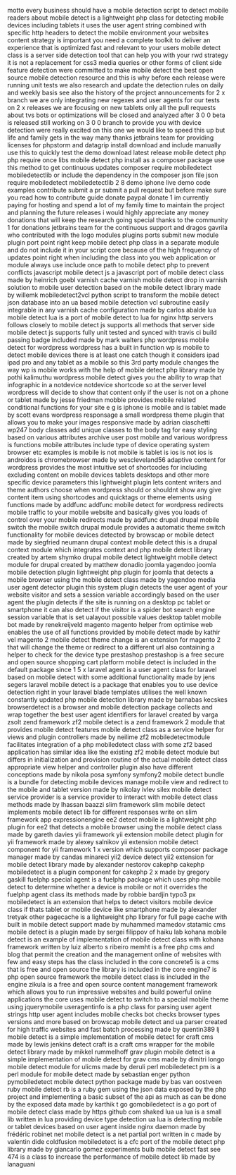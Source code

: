 motto every business should have a mobile detection script to detect mobile readers about mobile detect is a lightweight php class for detecting mobile devices including tablets it uses the user agent string combined with specific http headers to detect the mobile environment your websites content strategy is important you need a complete toolkit to deliver an experience that is optimized fast and relevant to your users mobile detect class is a server side detection tool that can help you with your rwd strategy it is not a replacement for css3 media queries or other forms of client side feature detection were committed to make mobile detect the best open source mobile detection resource and this is why before each release were running unit tests we also research and update the detection rules on daily and weekly basis see also the history of the project announcements for 2 x branch we are only integrating new regexes and user agents for our tests on 2 x releases we are focusing on new tablets only all the pull requests about tvs bots or optimizations will be closed and analyzed after 3 0 0 beta is released still working on 3 0 0 branch to provide you with device detection were really excited on this one we would like to speed this up but life and family gets in the way many thanks jetbrains team for providing licenses for phpstorm and datagrip install download and include manually use this to quickly test the demo download latest release mobile detect php php require once libs mobile detect php install as a composer package use this method to get continuous updates composer require mobiledetect mobiledetectlib or include the dependency in the composer json file json require mobiledetect mobiledetectlib 2 8 demo iphone live demo code examples contribute submit a pr submit a pull request but before make sure you read how to contribute guide donate paypal donate 1 im currently paying for hosting and spend a lot of my family time to maintain the project and planning the future releases i would highly appreciate any money donations that will keep the research going special thanks to the community 1 for donations jetbrains team for the continuous support and dragos gavrila who contributed with the logo modules plugins ports submit new module plugin port point right keep mobile detect php class in a separate module and do not include it in your script core because of the high frequency of updates point right when including the class into you web application or module always use include once path to mobile detect php to prevent conflicts javascript mobile detect js a javascript port of mobile detect class made by heinrich goebl varnish cache varnish mobile detect drop in varnish solution to mobile user detection based on the mobile detect library made by willemk mobiledetect2vcl python script to transform the mobile detect json database into an ua based mobile detection vcl subroutine easily integrable in any varnish cache configuration made by carlos abalde lua mobile detect lua is a port of mobile detect to lua for nginx http servers follows closely to mobile detect js supports all methods that server side mobile detect js supports fully unit tested and synced with travis ci build passing badge included made by mark walters php wordpress mobile detect for wordpress wordpress has a built in function wp is mobile to detect mobile devices there is at least one catch though it considers ipad ipad pro and any tablet as a mobile so this 3rd party module changes the way wp is mobile works with the help of mobile detect php library made by pothi kalimuthu wordpress mobile detect gives you the ability to wrap that infographic in a notdevice notdevice shortcode so at the server level wordpress will decide to show that content only if the user is not on a phone or tablet made by jesse friedman mobble provides mobile related conditional functions for your site e g is iphone is mobile and is tablet made by scott evans wordpress responsage a small wordpress theme plugin that allows you to make your images responsive made by adrian ciaschetti wp247 body classes add unique classes to the body tag for easy styling based on various attributes archive user post mobile and various wordpress is functions mobile attributes include type of device operating system browser etc examples is mobile is not mobile is tablet is ios is not ios is androidos is chromebrowser made by wescleveland56 adaptive content for wordpress provides the most intuitive set of shortcodes for including excluding content on mobile devices tablets desktops and other more specific device parameters this lightweight plugin lets content writers and theme authors choose when wordpress should or shouldnt show any give content item using shortcodes and quicktags or theme elements using functions made by addfunc addfunc mobile detect for wordpress redirects mobile traffic to your mobile website and basically gives you loads of control over your mobile redirects made by addfunc drupal drupal mobile switch the mobile switch drupal module provides a automatic theme switch functionality for mobile devices detected by browscap or mobile detect made by siegfried neumann drupal context mobile detect this is a drupal context module which integrates context and php mobile detect library created by artem shymko drupal mobile detect lightweight mobile detect module for drupal created by matthew donadio joomla yagendoo joomla mobile detection plugin lightweight php plugin for joomla that detects a mobile browser using the mobile detect class made by yagendoo media user agent detector plugin this system plugin detects the user agent of your website visitor and sets a session variable accordingly based on the user agent the plugin detects if the site is running on a desktop pc tablet or smartphone it can also detect if the visitor is a spider bot search engine session variable that is set ualayout possible values desktop tablet mobile bot made by renekreijveld magento magento helper from optimise web enables the use of all functions provided by mobile detect made by kathir vel magento 2 mobile detect theme change is an extension for magento 2 that will change the theme or redirect to a different url also containing a helper to check for the device type prestashop prestashop is a free secure and open source shopping cart platform mobile detect is included in the default package since 1 5 x laravel agent is a user agent class for laravel based on mobile detect with some additional functionality made by jens segers laravel mobile detect is a package that enables you to use device detection right in your laravel blade templates utilises the well known constantly updated php mobile detection library made by barnabas kecskes browserdetect is a browser and mobile detection package collects and wrap together the best user agent identifiers for laravel created by varga zsolt zend framework zf2 mobile detect is a zend framework 2 module that provides mobile detect features mobile detect class as a service helper for views and plugin controllers made by neilime zf2 mobiledetectmodule facilitates integration of a php mobiledetect class with some zf2 based application has similar idea like the existing zf2 mobile detect module but differs in initialization and provision routine of the actual mobile detect class appropriate view helper and controller plugin also have different conceptions made by nikola posa symfony symfony2 mobile detect bundle is a bundle for detecting mobile devices manage mobile view and redirect to the mobile and tablet version made by nikolay ivlev silex mobile detect service provider is a service provider to interact with mobile detect class methods made by lhassan baazzi slim framework slim mobile detect implements mobile detect lib for different responses write on slim framework app expressionengine ee2 detect mobile is a lightweight php plugin for ee2 that detects a mobile browser using the mobile detect class made by gareth davies yii framework yii extension mobile detect plugin for yii framework made by alexey salnikov yii extension mobile detect component for yii framework 1 x version which supports composer package manager made by candas minareci yii2 device detect yii2 extension for mobile detect library made by alexander nestorov cakephp cakephp mobiledetect is a plugin component for cakephp 2 x made by gregory gaskill fuelphp special agent is a fuelphp package which uses php mobile detect to determine whether a device is mobile or not it overrides the fuelphp agent class its methods made by robbie bardjin typo3 px mobiledetect is an extension that helps to detect visitors mobile device class if thats tablet or mobile device like smartphone made by alexander tretyak other pagecache is a lightweight php library for full page cache with built in mobile detect support made by muhammed mamedov statamic cms mobile detect is a plugin made by sergei filippov of haiku lab kohana mobile detect is an example of implementation of mobile detect class with kohana framework written by luiz alberto s ribeiro memht is a free php cms and blog that permit the creation and the management online of websites with few and easy steps has the class included in the core concrete5 is a cms that is free and open source the library is included in the core engine7 is php open source framework the mobile detect class is included in the engine zikula is a free and open source content management framework which allows you to run impressive websites and build powerful online applications the core uses mobile detect to switch to a special mobile theme using jquerymobile useragentinfo is a php class for parsing user agent strings http user agent includes mobile checks bot checks browser types versions and more based on browscap mobile detect and ua parser created for high traffic websites and fast batch processing made by quentin389 lj mobile detect is a simple implementation of mobile detect for craft cms made by lewis jenkins detect craft is a craft cms wrapper for the mobile detect library made by mikkel rummelhoff grav plugin mobile detect is a simple implementation of mobile detect for grav cms made by dimitri longo mobile detect module for ulicms made by deruli perl mobiledetect pm is a perl module for mobile detect made by sebastian enger python pymobiledetect mobile detect python package made by bas van oostveen ruby mobile detect rb is a ruby gem using the json data exposed by the php project and implementing a basic subset of the api as much as can be done by the exposed data made by karthik t go gomobiledetect is a go port of mobile detect class made by https github com shaked lua ua lua is a small lib written in lua providing device type detection ua lua is detecting mobile or tablet devices based on user agent inside nginx daemon made by frédéric robinet net mobile detect is a net partial port written in c made by valentin dide coldfusion mobiledetect is a cfc port of the mobile detect php library made by giancarlo gomez experiments bulb mobile detect fast see 474 is a class to increase the performance of mobile detect lib made by lanaguani